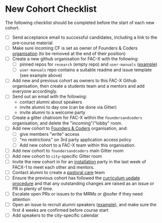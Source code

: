 # New Cohort Checklist

The following checklist should be completed before the start of each new cohort.

- [ ] Send acceptance email to successful candidates, including a link to the pre-course material
- [ ] Make sure incoming CF is set as owner of Founders & Coders [organisation](https://github.com/foundersandcoders) (to be removed at the end of their position)
- [ ] Create a new github organisation for FAC-X with the following:
  - [ ] pinned repos for `research` (empty repo) and `user-manuals` ([example](https://github.com/fac-15/user-manuals))
  - [ ] `user-manuals` repo contains a suitable readme and issue template (see example above)
- [ ] Add new and previous cohort as owners to this FAC-X Github organisation, then create a students team and a mentors and add everyone accordingly.
- [ ] Send out an email with the following:
  - contact alumni about speakers
  - invite alumni to day one (can be done via Gitter)
  - invite alumni to a welcome party
- [ ] Create a gitter chatroom for FAC-X within the `foundersandcoders` organisation, and delete the "incoming"/"lobby" room.
- [ ] Add new cohort to [Founders & Coders](https://github.com/foundersandcoders) organisation, and:
  - [ ] give members "write" access
  - [ ] "no restrictions" on 3rd party application access policy
  - [ ] Add new cohort to a FAC-X team within this organisation.
- [ ] Add new cohort to `foundersandcoders` main Gitter room
- [ ] Add new cohort to `city`-specific Gitter room
- [ ] Invite the new cohort in for an [installation](https://github.com/foundersandcoders/master-reference/blob/master/coursebook/precourse/installation-list.md) party in the last week of FACX-1 to meet each other and mentors.
- [ ] Contact alumni to create a [pastoral care](https://github.com/foundersandcoders/master-reference/blob/master/pastoral-care.md) team
- [ ] Ensure the previous cohort has followed the [curriculum update procedure]() and that any outstanding changes are raised as an issue or PR in plenty of time.
- [ ] Escalate open PRs or issues to the MRMs or @sofer if they need attention
- [ ] Open an issue to recruit alumni speakers ([example](https://github.com/foundersandcoders/london-programme/issues/806)), and make sure the first 4 weeks are confirmed before course start
- [ ] Add speakers to the city-specific calendar
